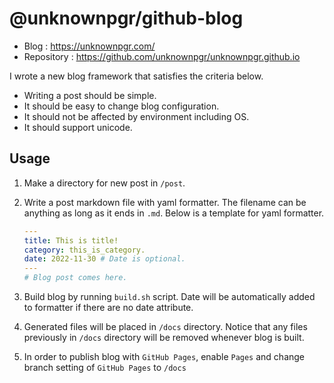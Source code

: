 # @unknownpgr/github-blog

- Blog : https://unknownpgr.com/
- Repository : https://github.com/unknownpgr/unknownpgr.github.io

I wrote a new blog framework that satisfies the criteria below.

- Writing a post should be simple.
- It should be easy to change blog configuration.
- It should not be affected by environment including OS.
- It should support unicode.

## Usage

1. Make a directory for new post in `/post`.

2. Write a post markdown file with yaml formatter. The filename can be anything as long as it ends in `.md`. Below is a template for yaml formatter.

   ```yaml
   ---
   title: This is title!
   category: this_is_category.
   date: 2022-11-30 # Date is optional.
   ---
   # Blog post comes here.
   ```

3. Build blog by running `build.sh` script. Date will be automatically added to formatter if there are no date attribute.

4. Generated files will be placed in `/docs` directory. Notice that any files previously in `/docs` directory will be removed whenever blog is built.

5. In order to publish blog with `GitHub Pages`, enable `Pages` and change branch setting of `GitHub Pages` to `/docs`
